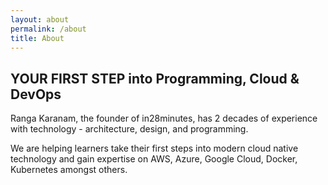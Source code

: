 ```yaml
---
layout: about
permalink: /about
title: About
---
```


## YOUR FIRST STEP into Programming, Cloud & DevOps

Ranga Karanam, the founder of in28minutes, has 2 decades of experience with technology - architecture, design, and programming.

We are helping learners take their first steps into modern cloud native technology and gain expertise on AWS, Azure, Google Cloud, Docker, Kubernetes amongst others.
